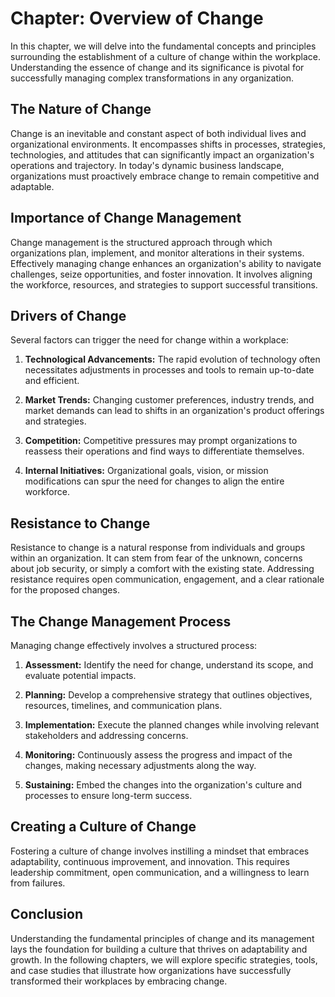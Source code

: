 Chapter: Overview of Change
===========================

In this chapter, we will delve into the fundamental concepts and principles surrounding the establishment of a culture of change within the workplace. Understanding the essence of change and its significance is pivotal for successfully managing complex transformations in any organization.

The Nature of Change
--------------------

Change is an inevitable and constant aspect of both individual lives and organizational environments. It encompasses shifts in processes, strategies, technologies, and attitudes that can significantly impact an organization's operations and trajectory. In today's dynamic business landscape, organizations must proactively embrace change to remain competitive and adaptable.

Importance of Change Management
-------------------------------

Change management is the structured approach through which organizations plan, implement, and monitor alterations in their systems. Effectively managing change enhances an organization's ability to navigate challenges, seize opportunities, and foster innovation. It involves aligning the workforce, resources, and strategies to support successful transitions.

Drivers of Change
-----------------

Several factors can trigger the need for change within a workplace:

1. **Technological Advancements:** The rapid evolution of technology often necessitates adjustments in processes and tools to remain up-to-date and efficient.

2. **Market Trends:** Changing customer preferences, industry trends, and market demands can lead to shifts in an organization's product offerings and strategies.

3. **Competition:** Competitive pressures may prompt organizations to reassess their operations and find ways to differentiate themselves.

4. **Internal Initiatives:** Organizational goals, vision, or mission modifications can spur the need for changes to align the entire workforce.

Resistance to Change
--------------------

Resistance to change is a natural response from individuals and groups within an organization. It can stem from fear of the unknown, concerns about job security, or simply a comfort with the existing state. Addressing resistance requires open communication, engagement, and a clear rationale for the proposed changes.

The Change Management Process
-----------------------------

Managing change effectively involves a structured process:

1. **Assessment:** Identify the need for change, understand its scope, and evaluate potential impacts.

2. **Planning:** Develop a comprehensive strategy that outlines objectives, resources, timelines, and communication plans.

3. **Implementation:** Execute the planned changes while involving relevant stakeholders and addressing concerns.

4. **Monitoring:** Continuously assess the progress and impact of the changes, making necessary adjustments along the way.

5. **Sustaining:** Embed the changes into the organization's culture and processes to ensure long-term success.

Creating a Culture of Change
----------------------------

Fostering a culture of change involves instilling a mindset that embraces adaptability, continuous improvement, and innovation. This requires leadership commitment, open communication, and a willingness to learn from failures.

Conclusion
----------

Understanding the fundamental principles of change and its management lays the foundation for building a culture that thrives on adaptability and growth. In the following chapters, we will explore specific strategies, tools, and case studies that illustrate how organizations have successfully transformed their workplaces by embracing change.
